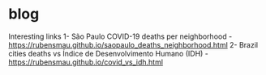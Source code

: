 # blog
Interesting links
1- São Paulo COVID-19 deaths per neighborhood -   https://rubensmau.github.io/saopaulo_deaths_neighborhood.html
2- Brazil cities deaths vs Índice de Desenvolvimento Humano (IDH)  - https://rubensmau.github.io/covid_vs_idh.html
